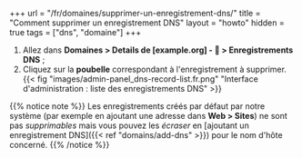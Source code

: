 +++
url = "/fr/domaines/supprimer-un-enregistrement-dns/"
title = "Comment supprimer un enregistrement DNS"
layout = "howto"
hidden = true
tags = ["dns", "domaine"]
+++

1. Allez dans **Domaines > Details de [example.org] - 🔎 > Enregistrements DNS** ;
2. Cliquez sur la **poubelle** correspondant à l'enregistrement à supprimer.
{{< fig "images/admin-panel_dns-record-list.fr.png" "Interface d'administration : liste des enregistrements DNS" >}}

{{% notice note %}}
Les enregistrements créés par défaut par notre système (par exemple en ajoutant une adresse dans **Web > Sites**) ne sont pas _supprimables_ mais vous pouvez les _écraser_ en [ajoutant un enregistrement DNS]({{< ref "domains/add-dns" >}}) pour le nom d'hôte concerné.
{{% /notice %}}
